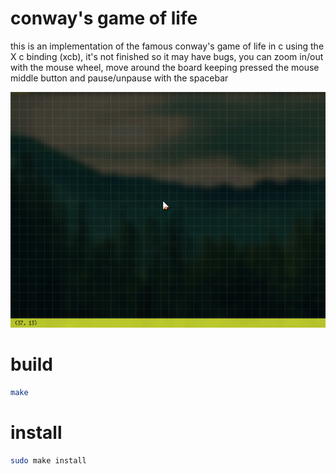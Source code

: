 conway's game of life
=====================
this is an implementation of the famous conway's game of life in c using the X c binding (xcb), it's not finished so it may have bugs, you can zoom in/out with the mouse wheel, move around the board keeping pressed the mouse middle button and pause/unpause with the spacebar

![preview](https://raw.githubusercontent.com/alpheratz0/xgameoflife/master/assets/preview.gif)

build
=====
```sh
make
```

install
=======
```sh
sudo make install
```
